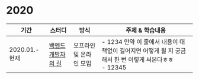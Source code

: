 # 2020

| 기간         | 스터디                           | 방식              | 주제 & 학습내용                           |
| ----------- | -------------------------------- | ----------------- | ---------------------------------------- |
|2020.01.- 현재|[백엔드 개발자의 길](2020/01-백엔드-개발자의-길)| 오프라인 및 온라인 모임 | - 1234 만약 이 줄에서 내용이 대책없이 길어지면 어떻게 될 지 궁금해서 한 번 이렇게 써본다ㅎㅎ <br> - 12345 |

